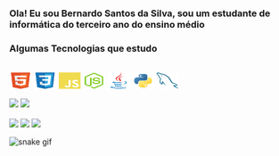 ### Ola! Eu sou Bernardo Santos da Silva, sou um estudante de informática do terceiro ano do ensino médio

<h3>Algumas Tecnologias que estudo</h3>
<div style="display: inline_block"><br>
  <img align="center" alt="Bernardo-HTML" height="30" width="40" src="https://raw.githubusercontent.com/devicons/devicon/master/icons/html5/html5-original.svg">
  <img align="center" alt="Bernardo-CSS" height="30" width="40" src="https://raw.githubusercontent.com/devicons/devicon/master/icons/css3/css3-original.svg">
  <img align="center" alt="Bernardo-Js" height="30" width="40" src="https://raw.githubusercontent.com/devicons/devicon/master/icons/javascript/javascript-plain.svg">
  <img align="center" alt="Bernardo-NodeJs" height="30" width="40" src="https://raw.githubusercontent.com/devicons/devicon/master/icons/nodejs/nodejs-original.svg">
  <img align="center" alt="Bernardo-Java" height="30" width="40" src="https://raw.githubusercontent.com/devicons/devicon/master/icons/java/java-original.svg">
  <img align="center" alt="Bernardo-Python" height="30" width="40" src="https://raw.githubusercontent.com/devicons/devicon/master/icons/python/python-original.svg">
<img align="center" alt="Bernardo-MySQL" height="30" width="40" src="https://raw.githubusercontent.com/devicons/devicon/master/icons/mysql/mysql-original.svg">


</div>
<br>
<div>
  <img height="160em" src="https://github-readme-stats.vercel.app/api?username=BernardoSsilva&show_icons=true&theme=tokyonight&include_all_commits=true&count_private=true"/>
  <img height="160em" src="https://github-readme-stats.vercel.app/api/top-langs/?username=BernardoSsilva&layout=compact&langs_count=6&theme=tokyonight"/>
</div>
<br>


<div> 
  <a href="https://www.instagram.com/print_berenarando/" target="_blank"><img src="https://img.shields.io/badge/-Instagram-%23E4405F?style=for-the-badge&logo=instagram&logoColor=white" target="_blank"></a>
  <a href = "mailto:bernardo.ssilva0808@gmail.com"><img src="https://img.shields.io/badge/-Gmail-%23333?style=for-the-badge&logo=gmail&logoColor=white" target="_blank"></a>
  <a href="https://www.linkedin.com/in/bernardo-santos-96a70b268/" target="_blank"><img src="https://img.shields.io/badge/-LinkedIn-%230077B5?style=for-the-badge&logo=linkedin&logoColor=white" target="_blank"></a> 
  
</div>

![snake gif](https://github.com/BernardoSsilva/blob/output/github-contribution-grid-snake.svg)
